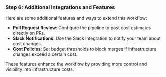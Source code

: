 ### Step 6: Additional Integrations and Features

Here are some additional features and ways to extend this workflow:
- **Pull Request Review**: Configure the pipeline to post cost estimates directly on PRs.
- **Slack Notifications**: Use the Slack integration to notify your team about cost changes.
- **Cost Policies**: Set budget thresholds to block merges if infrastructure changes exceed a certain cost.

These features enhance the workflow by providing more control and visibility into infrastructure costs.
